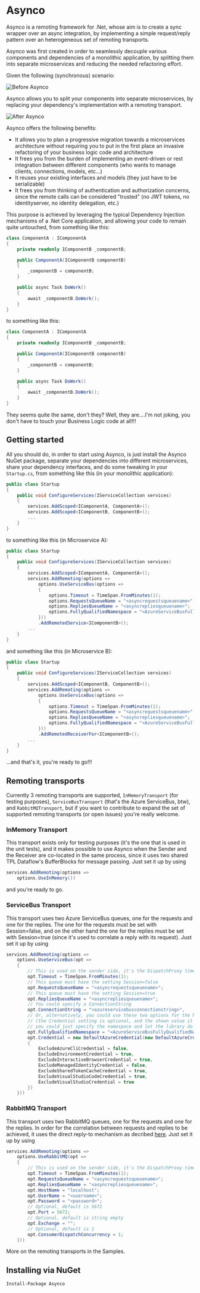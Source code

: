 # Asynco
Asynco is a remoting framework for .Net, whose aim is to create a sync wrapper over an async integration, by implementing a simple request/reply pattern over an heterogeneous set of remoting transports.

Asynco was first created in order to seamlessly decouple various components and dependencies of a monolithic application, by splitting them into separate microservices and reducing the needed refactoring effort.

Given the following (synchronous) scenario:

![Before Asynco](https://github.com/danielegiallonardo/asynco/blob/main/images/Asynco_Before.png "Before Asynco")

Asynco allows you to split your components into separate microservices, by replacing your dependency's implementation with a remoting transport.

![After Asynco](https://github.com/danielegiallonardo/asynco/blob/main/images/Asynco_After.png "After Asynco")

Asynco offers the following benefits:
- It allows you to plan a progressive migration towards a microservices architecture without requiring you to put in the first place an invasive refactoring of your business logic code and architecture
- It frees you from the burden of implementing an event-driven or rest integration between different components (who wants to manage clients, connections, models, etc...)
- It reuses your existing interfaces and models (they just have to be serializable)
- It frees you from thinking of authentication and authorization concerns, since the remote calls can be considered "trusted" (no JWT tokens, no identityserver, no identity delegation, etc.)

This purpose is achieved by leveraging the typical Dependency Injection mechanisms of a .Net Core application, and allowing your code to remain quite untouched, from something like this:

```csharp
class ComponentA : IComponentA
{
	private readonly IComponentB _componentB;

	public ComponentA(IComponentB componentB)
	{
		_componentB = componentB;
	}

	public async Task DoWork()
	{
		await _componentB.DoWork();
	}
}
```

to something like this:

```csharp
class ComponentA : IComponentA
{
	private readonly IComponentB _componentB;

	public ComponentA(IComponentB componentB)
	{
		_componentB = componentB;
	}

	public async Task DoWork()
	{
		await _componentB.DoWork();
	}
}
```

They seems quite the same, don't they? Well, they are....I'm not joking, you don't have to touch your Business Logic code at all!!!

## Getting started

All you should do, in order to start using Asynco, is just install the Asynco NuGet package, separate your dependencies into different microservices, share your dependency interfaces, and do some tweaking in your `Startup.cs`, from something like this (in your monolithic application):

```csharp
public class Startup
{
	public void ConfigureServices(IServiceCollection services)
	{
		services.AddScoped<IComponentA, ComponentA>();
		services.AddScoped<IComponentB, ComponentB>();
		...
	}
}
```

to something like this (in Microservice A):

```csharp
public class Startup
{
	public void ConfigureServices(IServiceCollection services)
	{
		services.AddScoped<IComponentA, ComponentA>();
		services.AddRemoting(options =>
			options.UseServiceBus(options =>
			{
				options.Timeout = TimeSpan.FromMinutes(1);
				options.RequestsQueueName = "<asyncrequestsqueuename>";
				options.RepliesQueueName = "<asyncrepliesqueuename>";
				options.FullyQualifiedNamespace = "<AzureServiceBusFullyQualifiedNamespace>";
			}))
			.AddRemotedService<IComponentB>();
		...
	}
}
```

and something like this (in Microservice B):

```csharp
public class Startup
{
	public void ConfigureServices(IServiceCollection services)
	{
		services.AddScoped<IComponentB, ComponentB>();
		services.AddRemoting(options =>
			options.UseServiceBus(options =>
			{
				options.Timeout = TimeSpan.FromMinutes(1);
				options.RequestsQueueName = "<asyncrequestsqueuename>";
				options.RepliesQueueName = "<asyncrepliesqueuename>";
				options.FullyQualifiedNamespace = "<AzureServiceBusFullyQualifiedNamespace>";
			}))
			.AddRemotedReceiverFor<IComponentB>();
		...
	}
}
```

...and that's it, you're ready to go!!!

## Remoting transports

Currently 3 remoting transports are supported, `InMemoryTransport` (for testing purposes), `ServiceBusTransport` (that's the Azure ServiceBus, btw), and `RabbitMQTransport`, but if you want to contribute to expand the set of supported remoting transports (or open issues) you're really welcome.

### InMemory Transport
This transport exists only for testing purposes (it's the one that is used in the unit tests), and it makes possible to use Asynco when the Sender and the Receiver are co-located in the same process, since it uses two shared TPL Dataflow's BufferBlocks for message passing. Just set it up by using 

```csharp
services.AddRemoting(options =>
	options.UseInMemory())
```

and you're ready to go.

### ServiceBus Transport
This transport uses two Azure ServiceBus queues, one for the requests and one for the replies. The one for the requests must be set with Session=false, and on the other hand the one for the replies must be set with Session=true (since it's used to correlate a reply with its request). Just set it up by using

```csharp
services.AddRemoting(options =>
	options.UseServiceBus(opt =>
	{
		// This is used on the sender side, it's the DispatchProxy timeout 
		opt.Timeout = TimeSpan.FromMinutes(1); 
		// This queue must have the setting Session=false
		opt.RequestsQueueName = "<asyncrequestsqueuename>";
		// This queue must have the setting Session=true
		opt.RepliesQueueName = "<asyncrepliesqueuename>";
		// You could specify a ConnectionString
		opt.ConnectionString = "<azureservicebusconnectionstring>",
		// Or, alternatively, you could use these two options for the ManagedIdentity scenario
		// (the Credential setting is optional, and the shown value it's the default one,
		// you could just specify the namespace and let the library do the rest)
		opt.FullyQualifiedNamespace = "<AzureServiceBusFullyQualifiedNamespace>";
		opt.Credential = new DefaultAzureCredential(new DefaultAzureCredentialOptions()
		{
			ExcludeAzureCliCredential = false,
			ExcludeEnvironmentCredential = true,
			ExcludeInteractiveBrowserCredential = true,
			ExcludeManagedIdentityCredential = false,
			ExcludeSharedTokenCacheCredential = true,
			ExcludeVisualStudioCodeCredential = true,
			ExcludeVisualStudioCredential = true
		})
	}))
```

### RabbitMQ Transport
This transport uses two RabbitMQ queues, one for the requests and one for the replies. In order for the correlation between requests and replies to be achieved, it uses the direct reply-to mechanism as decribed [here](https://www.rabbitmq.com/direct-reply-to.html). Just set it up by using

```csharp
services.AddRemoting(options =>
	options.UseRabbitMQ(opt =>
	{
		// This is used on the sender side, it's the DispatchProxy timeout 
		opt.Timeout = TimeSpan.FromMinutes(1); 
		opt.RequestsQueueName = "<asyncrequestsqueuename>";
		opt.RepliesQueueName = "<asyncrepliesqueuename>";
		opt.HostName = "localhost";
		opt.UserName = "<username>";
		opt.Password = "<password>";
		// Optional, default is 5672
		opt.Port = 5672;
		// Optional, default is string empty
		opt.Exchange = "";
		// Optional, default is 1
		opt.ConsumerDispatchConcurrency = 1;
	}))
```



More on the remoting transports in the Samples.

## Installing via NuGet
`Install-Package Asynco`

